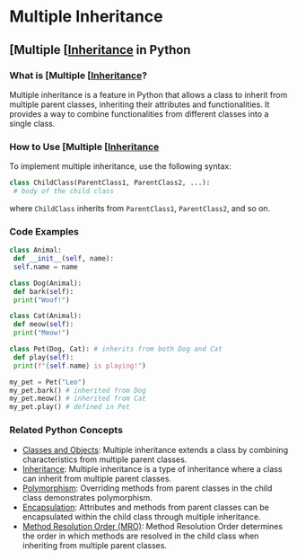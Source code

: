 # Multiple Inheritance 
## [Multiple [[Inheritance](./../multiple-[[inheritance/) in Python

### What is [Multiple [[Inheritance](./../multiple-[[inheritance/)?
Multiple inheritance is a feature in Python that allows a class to inherit from multiple parent classes, inheriting their attributes and functionalities. It provides a way to combine functionalities from different classes into a single class.

### How to Use [Multiple [[Inheritance](./../multiple-[[inheritance/)
To implement multiple inheritance, use the following syntax:

```python
class ChildClass(ParentClass1, ParentClass2, ...):
 # body of the child class
```

where `ChildClass` inherits from `ParentClass1`, `ParentClass2`, and so on.

### Code Examples
```python
class Animal:
 def __init__(self, name):
 self.name = name

class Dog(Animal):
 def bark(self):
 print("Woof!")

class Cat(Animal):
 def meow(self):
 print("Meow!")

class Pet(Dog, Cat): # inherits from both Dog and Cat
 def play(self):
 print(f"{self.name} is playing!")

my_pet = Pet("Leo")
my_pet.bark() # inherited from Dog
my_pet.meow() # inherited from Cat
my_pet.play() # defined in Pet
```

### Related Python Concepts

- [Classes and Objects](./../classes-and-objects/): Multiple inheritance extends a class by combining characteristics from multiple parent classes.
- [Inheritance](./../inheritance/): Multiple inheritance is a type of inheritance where a class can inherit from multiple parent classes.
- [Polymorphism](./../polymorphism/): Overriding methods from parent classes in the child class demonstrates polymorphism.
- [Encapsulation](./../encapsulation/): Attributes and methods from parent classes can be encapsulated within the child class through multiple inheritance.
- [Method Resolution Order (MRO)](./../method-resolution-order-(mro)/): Method Resolution Order determines the order in which methods are resolved in the child class when inheriting from multiple parent classes.